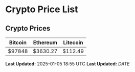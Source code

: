 # Crypto Price List

## Crypto Prices
| Bitcoin | Ethereum | Litecoin |
| ------- | -------- | -------- |
| $97848 | $3630.27 | $112.49 |
**Last Updated:** 2025-01-05 18:55 UTC
**Last Updated:** $DATE$
